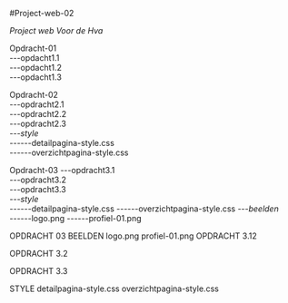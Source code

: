 #Project-web-02

*Project web Voor de Hva*

Opdracht-01</br>
---opdacht1.1</br>
---opdacht1.2</br>
---opdacht1.3</br>


Opdracht-02</br>
---opdracht2.1</br>
---opdracht2.2</br>
---opdracht2.3</br>
---*style*</br>
------detailpagina-style.css</br>
------overzichtpagina-style.css</br>


Opdracht-03
---opdracht3.1</br>
---opdracht3.2</br>
---opdracht3.3</br>
---*style*</br>
------detailpagina-style.css
------overzichtpagina-style.css
---*beelden*</br>
------logo.png
------profiel-01.png
    
    
OPDRACHT 03
  BEELDEN
    logo.png
    profiel-01.png
  OPDRACHT 3.12
    
  OPDRACHT 3.2
    
  OPDRACHT 3.3
    
  STYLE
    detailpagina-style.css
    overzichtpagina-style.css
